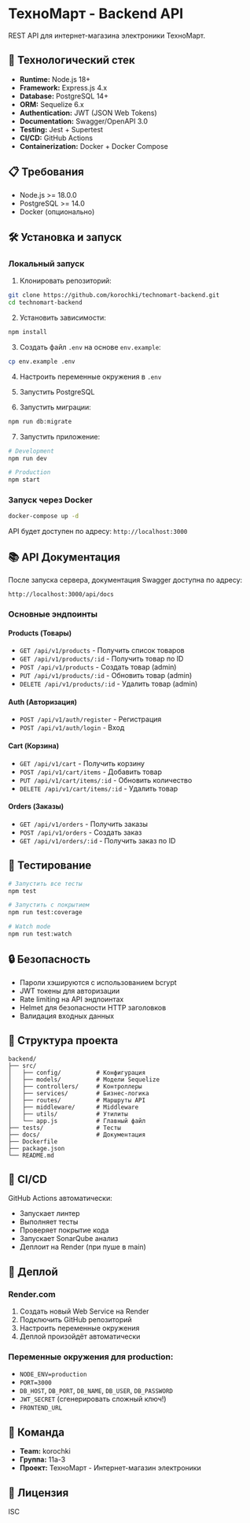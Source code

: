 # ТехноМарт - Backend API

REST API для интернет-магазина электроники ТехноМарт.

## 🚀 Технологический стек

- **Runtime:** Node.js 18+
- **Framework:** Express.js 4.x
- **Database:** PostgreSQL 14+
- **ORM:** Sequelize 6.x
- **Authentication:** JWT (JSON Web Tokens)
- **Documentation:** Swagger/OpenAPI 3.0
- **Testing:** Jest + Supertest
- **CI/CD:** GitHub Actions
- **Containerization:** Docker + Docker Compose

## 📋 Требования

- Node.js >= 18.0.0
- PostgreSQL >= 14.0
- Docker (опционально)

## 🛠 Установка и запуск

### Локальный запуск

1. Клонировать репозиторий:
```bash
git clone https://github.com/korochki/technomart-backend.git
cd technomart-backend
```

2. Установить зависимости:
```bash
npm install
```

3. Создать файл `.env` на основе `env.example`:
```bash
cp env.example .env
```

4. Настроить переменные окружения в `.env`

5. Запустить PostgreSQL

6. Запустить миграции:
```bash
npm run db:migrate
```

7. Запустить приложение:
```bash
# Development
npm run dev

# Production
npm start
```

### Запуск через Docker

```bash
docker-compose up -d
```

API будет доступен по адресу: `http://localhost:3000`

## 📚 API Документация

После запуска сервера, документация Swagger доступна по адресу:
```
http://localhost:3000/api/docs
```

### Основные эндпоинты

#### Products (Товары)
- `GET /api/v1/products` - Получить список товаров
- `GET /api/v1/products/:id` - Получить товар по ID
- `POST /api/v1/products` - Создать товар (admin)
- `PUT /api/v1/products/:id` - Обновить товар (admin)
- `DELETE /api/v1/products/:id` - Удалить товар (admin)

#### Auth (Авторизация)
- `POST /api/v1/auth/register` - Регистрация
- `POST /api/v1/auth/login` - Вход

#### Cart (Корзина)
- `GET /api/v1/cart` - Получить корзину
- `POST /api/v1/cart/items` - Добавить товар
- `PUT /api/v1/cart/items/:id` - Обновить количество
- `DELETE /api/v1/cart/items/:id` - Удалить товар

#### Orders (Заказы)
- `GET /api/v1/orders` - Получить заказы
- `POST /api/v1/orders` - Создать заказ
- `GET /api/v1/orders/:id` - Получить заказ по ID

## 🧪 Тестирование

```bash
# Запустить все тесты
npm test

# Запустить с покрытием
npm run test:coverage

# Watch mode
npm run test:watch
```

## 🔒 Безопасность

- Пароли хэшируются с использованием bcrypt
- JWT токены для авторизации
- Rate limiting на API эндпоинтах
- Helmet для безопасности HTTP заголовков
- Валидация входных данных

## 📁 Структура проекта

```
backend/
├── src/
│   ├── config/          # Конфигурация
│   ├── models/          # Модели Sequelize
│   ├── controllers/     # Контроллеры
│   ├── services/        # Бизнес-логика
│   ├── routes/          # Маршруты API
│   ├── middleware/      # Middleware
│   ├── utils/           # Утилиты
│   └── app.js           # Главный файл
├── tests/               # Тесты
├── docs/                # Документация
├── Dockerfile
├── package.json
└── README.md
```

## 🔄 CI/CD

GitHub Actions автоматически:
- Запускает линтер
- Выполняет тесты
- Проверяет покрытие кода
- Запускает SonarQube анализ
- Деплоит на Render (при пуше в main)

## 🚀 Деплой

### Render.com

1. Создать новый Web Service на Render
2. Подключить GitHub репозиторий
3. Настроить переменные окружения
4. Деплой произойдёт автоматически

### Переменные окружения для production:
- `NODE_ENV=production`
- `PORT=3000`
- `DB_HOST`, `DB_PORT`, `DB_NAME`, `DB_USER`, `DB_PASSWORD`
- `JWT_SECRET` (сгенерировать сложный ключ!)
- `FRONTEND_URL`

## 👥 Команда

- **Team:** korochki
- **Группа:** 11а-3
- **Проект:** ТехноМарт - Интернет-магазин электроники

## 📄 Лицензия

ISC

